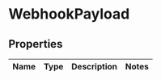 # WebhookPayload

## Properties
Name | Type | Description | Notes
------------ | ------------- | ------------- | -------------
